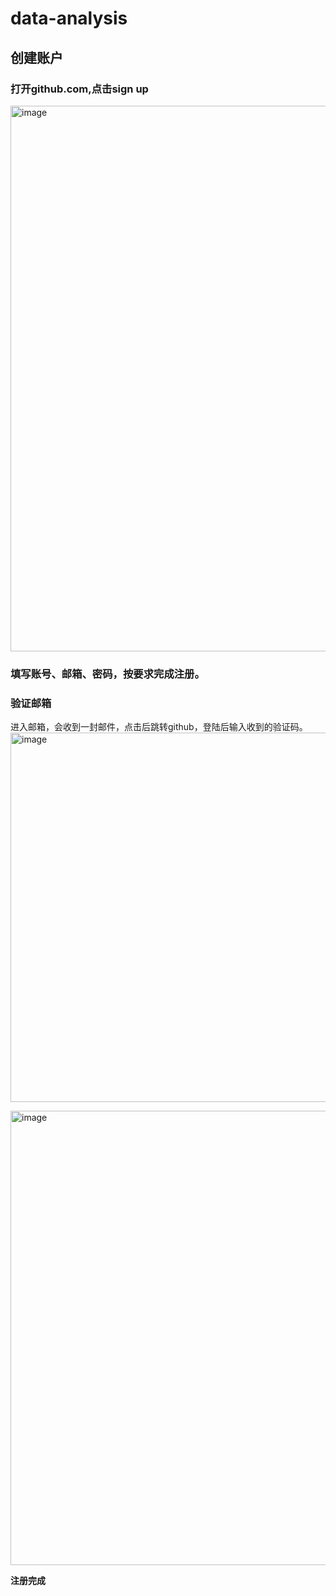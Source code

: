 # data-analysis

## 创建账户

### 打开github.com,点击sign up 

<img width="873" alt="image" src="https://user-images.githubusercontent.com/80807301/111428840-06142f00-8733-11eb-8bcd-12c5df8c16a2.png">

### 填写账号、邮箱、密码，按要求完成注册。

### 验证邮箱
进入邮箱，会收到一封邮件，点击后跳转github，登陆后输入收到的验证码。
<img width="591" alt="image" src="https://user-images.githubusercontent.com/80807301/111429760-65267380-8734-11eb-819b-3f7ef822cbef.png">

<img width="727" alt="image" src="https://user-images.githubusercontent.com/80807301/111429965-ab7bd280-8734-11eb-9104-71bdddf0d0c0.png">

**注册完成**

## 
